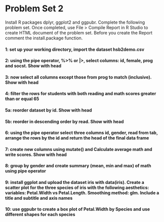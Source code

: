# Problem Set 2
Install R packages dplyr, ggplot2 and ggpubr. Complete the following problem set. Once completed, use File > Compile Report in R Studio to create HTML document of the problem set. Before you create the Report comment the install.package function.

#### 1: set up your working directory, import the dataset hsb2demo.csv

#### 2: using the pipe operator, %>% or |>, select columns: id, female, prog and socst. Show with head

#### 3: now select all columns except those from prog to match (inclusive). Show with head

#### 4: filter the rows for students with both reading and math scores greater than or equal 65

#### 5a: reorder dataset by id. Show with head

#### 5b: reorder in descending order by read. Show with head

#### 6: using the pipe operator select three columns id, gender, read from tab, arrange the rows by the id and return the head of the final data frame

#### 7: create new columns using mutate() and Calculate average math and write scores. Show with head

#### 8: group by gender and create summary (mean, min and max) of math using pipe operator

#### 9: install ggplot and upload the dataset iris with data(iris). Create a scatter plot for the three species of iris with the following aesthetics: variables: Petal.Width vs Petal.Length. Smoothing method: glm. Include a title and subtitle and axis names

#### 10: use ggpubr to create a box plot of Petal.Width by Species and use different shapes for each species
